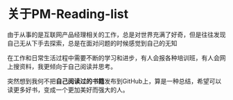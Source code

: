 # 关于PM-Reading-list
由于从事的是互联网产品经理相关的工作，总是对世界充满了好奇，但是往往发现自己无从下手去探索，总是在面对问题的时候感觉到自己的无知

在工作和日常生活过程中需要不断的学习和进步，有人会报各种培训班，有人会网上搜资料，我更倾向于自己阅读并思考。

突然想到我何不把**自己阅读过的书籍**发布到GitHub上，算是一种总结，希望可以读更多好书，变成一个更加美好而强大的人。
